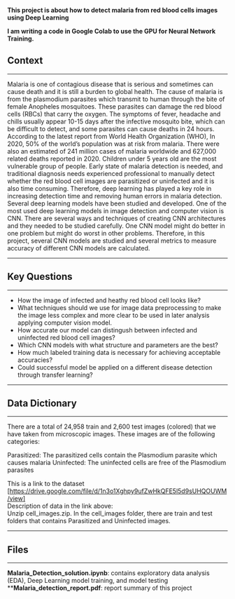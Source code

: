 **This project is about how to detect malaria from red blood cells images using Deep Learning**  

**I am writing a code in Google Colab to use the GPU for Neural Network Training.**


## **Context**
------
Malaria is one of contagious disease that is serious and sometimes can cause death and it is still a burden to global health. The cause of malaria is from the plasmodium parasites which transmit to human through the bite of female Anopheles mosquitoes. These parasites can damage the red blood cells (RBCs) that carry the oxygen. The symptoms of fever, headache and chills usually appear 10-15 days after the infective mosquito bite, which can be difficult to detect, and some parasites can cause deaths in 24 hours. 
According to the latest report from World Health Organization (WHO),  In 2020, 50% of the world’s population was at risk from malaria. There were also an estimated of 241 million cases of malaria worldwide and 627,000 related deaths reported in 2020. Children under 5 years old are the most vulnerable group of people.
Early state of malaria detection is needed, and traditional diagnosis needs experienced professional to manually detect whether the red blood cell images are parasitized or uninfected and it is also time consuming. Therefore, deep learning has played a key role in increasing detection time and removing human errors in malaria detection. Several deep learning models have been studied and developed. One of the most used deep learning models in image detection and computer vision is CNN. There are several ways and techniques of creating CNN architectures and they needed to be studied carefully. One CNN model might do better in one problem but might do worst in other problems. Therefore, in this project, several CNN models are studied and several metrics to measure accuracy of different CNN models are calculated.  


--------
## **Key Questions**
------  
* How the image of infected and heathy red blood cell looks like? 
* What techniques should we use for image data preprocessing to make the image less complex and more clear to be used in later analysis applying computer vision model.
* How accurate our model can distingush between infected and uninfected red blood cell images? 
* Which CNN models with what structure and parameters are the best?  
* How much labeled training data is necessary for achieving acceptable accuracies?  
* Could successful model be applied on a different disease detection through transfer learning?  
  
----------------------
## **Data Dictionary**
-----------------------  
There are a total of 24,958 train and 2,600 test images (colored) that we have taken from microscopic images. These images are of the following categories:

Parasitized: The parasitized cells contain the Plasmodium parasite which causes malaria
Uninfected: The uninfected cells are free of the Plasmodium parasites

This is a link to the dataset [https://drive.google.com/file/d/1n3o1Xghpy9ufZwHkQFE5l5d9sUHQOUWM/view]  
Description of data in the link above:  
Unzip cell_images.zip. In the cell_images folder, there are train and test folders that contains Parasitized and Uninfected images.  

--------
## **Files**
------  
**Malaria_Detection_solution.ipynb**: contains exploratory data analysis (EDA), Deep Learning model training, and model testing  
****Malaria_detection_report.pdf**: report summary of this project
